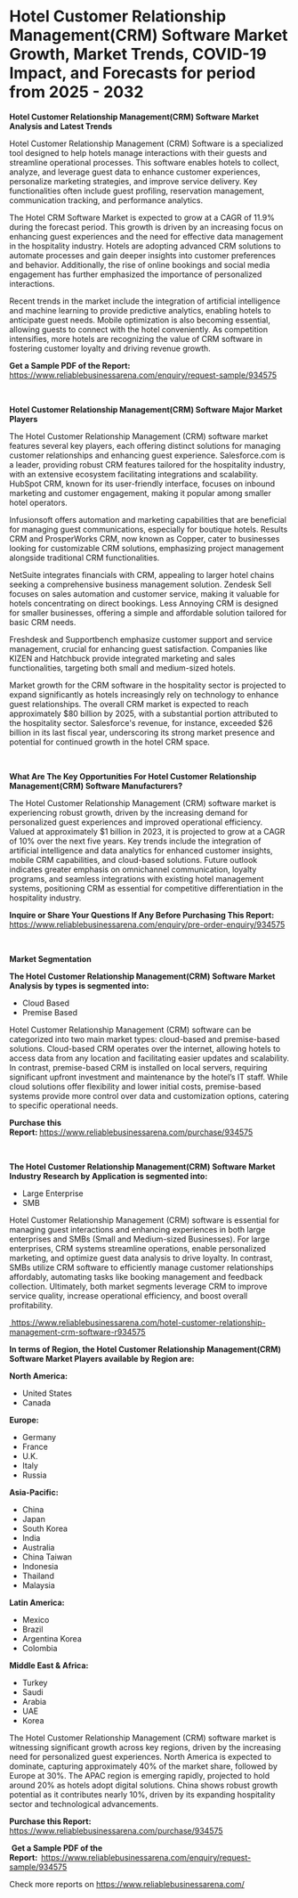 <p><h1>Hotel Customer Relationship Management(CRM) Software Market Growth, Market Trends, COVID-19 Impact, and Forecasts for period from 2025 - 2032</h1></p><p><strong>Hotel Customer Relationship Management(CRM) Software Market Analysis and Latest Trends</strong></p>
<p><p>Hotel Customer Relationship Management (CRM) Software is a specialized tool designed to help hotels manage interactions with their guests and streamline operational processes. This software enables hotels to collect, analyze, and leverage guest data to enhance customer experiences, personalize marketing strategies, and improve service delivery. Key functionalities often include guest profiling, reservation management, communication tracking, and performance analytics.</p><p>The Hotel CRM Software Market is expected to grow at a CAGR of 11.9% during the forecast period. This growth is driven by an increasing focus on enhancing guest experiences and the need for effective data management in the hospitality industry. Hotels are adopting advanced CRM solutions to automate processes and gain deeper insights into customer preferences and behavior. Additionally, the rise of online bookings and social media engagement has further emphasized the importance of personalized interactions.</p><p>Recent trends in the market include the integration of artificial intelligence and machine learning to provide predictive analytics, enabling hotels to anticipate guest needs. Mobile optimization is also becoming essential, allowing guests to connect with the hotel conveniently. As competition intensifies, more hotels are recognizing the value of CRM software in fostering customer loyalty and driving revenue growth.</p></p>
<p><strong>Get a Sample PDF of the Report:&nbsp;</strong> <a href="https://www.reliablebusinessarena.com/enquiry/request-sample/934575?utm_campaign=3289&utm_medium=2&utm_source=Github&utm_content=ia&utm_term=11032025&utm_id=hotel-customer-relationship-managementcrm-software">https://www.reliablebusinessarena.com/enquiry/request-sample/934575</a></p>
<p>&nbsp;</p>
<p><strong>Hotel Customer Relationship Management(CRM) Software Major Market Players</strong></p>
<p><p>The Hotel Customer Relationship Management (CRM) software market features several key players, each offering distinct solutions for managing customer relationships and enhancing guest experience. Salesforce.com is a leader, providing robust CRM features tailored for the hospitality industry, with an extensive ecosystem facilitating integrations and scalability. HubSpot CRM, known for its user-friendly interface, focuses on inbound marketing and customer engagement, making it popular among smaller hotel operators.</p><p>Infusionsoft offers automation and marketing capabilities that are beneficial for managing guest communications, especially for boutique hotels. Results CRM and ProsperWorks CRM, now known as Copper, cater to businesses looking for customizable CRM solutions, emphasizing project management alongside traditional CRM functionalities.</p><p>NetSuite integrates financials with CRM, appealing to larger hotel chains seeking a comprehensive business management solution. Zendesk Sell focuses on sales automation and customer service, making it valuable for hotels concentrating on direct bookings. Less Annoying CRM is designed for smaller businesses, offering a simple and affordable solution tailored for basic CRM needs.</p><p>Freshdesk and Supportbench emphasize customer support and service management, crucial for enhancing guest satisfaction. Companies like KIZEN and Hatchbuck provide integrated marketing and sales functionalities, targeting both small and medium-sized hotels.</p><p>Market growth for the CRM software in the hospitality sector is projected to expand significantly as hotels increasingly rely on technology to enhance guest relationships. The overall CRM market is expected to reach approximately $80 billion by 2025, with a substantial portion attributed to the hospitality sector. Salesforce's revenue, for instance, exceeded $26 billion in its last fiscal year, underscoring its strong market presence and potential for continued growth in the hotel CRM space.</p></p>
<p>&nbsp;</p>
<p><strong>What Are The Key Opportunities For Hotel Customer Relationship Management(CRM) Software Manufacturers?</strong></p>
<p><p>The Hotel Customer Relationship Management (CRM) software market is experiencing robust growth, driven by the increasing demand for personalized guest experiences and improved operational efficiency. Valued at approximately $1 billion in 2023, it is projected to grow at a CAGR of 10% over the next five years. Key trends include the integration of artificial intelligence and data analytics for enhanced customer insights, mobile CRM capabilities, and cloud-based solutions. Future outlook indicates greater emphasis on omnichannel communication, loyalty programs, and seamless integrations with existing hotel management systems, positioning CRM as essential for competitive differentiation in the hospitality industry.</p></p>
<p><strong>Inquire or Share Your Questions If Any Before Purchasing This Report:</strong> <a href="https://www.reliablebusinessarena.com/enquiry/pre-order-enquiry/934575?utm_campaign=3289&utm_medium=2&utm_source=Github&utm_content=ia&utm_term=11032025&utm_id=hotel-customer-relationship-managementcrm-software">https://www.reliablebusinessarena.com/enquiry/pre-order-enquiry/934575</a></p>
<p>&nbsp;</p>
<p><strong>Market Segmentation</strong></p>
<p><strong>The Hotel Customer Relationship Management(CRM) Software Market Analysis by types is segmented into:</strong></p>
<p><ul><li>Cloud Based</li><li>Premise Based</li></ul></p>
<p><p>Hotel Customer Relationship Management (CRM) software can be categorized into two main market types: cloud-based and premise-based solutions. Cloud-based CRM operates over the internet, allowing hotels to access data from any location and facilitating easier updates and scalability. In contrast, premise-based CRM is installed on local servers, requiring significant upfront investment and maintenance by the hotel’s IT staff. While cloud solutions offer flexibility and lower initial costs, premise-based systems provide more control over data and customization options, catering to specific operational needs.</p></p>
<p><strong>Purchase this Report:&nbsp;</strong><a href="https://www.reliablebusinessarena.com/purchase/934575?utm_campaign=3289&utm_medium=2&utm_source=Github&utm_content=ia&utm_term=11032025&utm_id=hotel-customer-relationship-managementcrm-software">https://www.reliablebusinessarena.com/purchase/934575</a></p>
<p>&nbsp;</p>
<p><strong>The Hotel Customer Relationship Management(CRM) Software Market Industry Research by Application is segmented into:</strong></p>
<p><ul><li>Large Enterprise</li><li>SMB</li></ul></p>
<p><p>Hotel Customer Relationship Management (CRM) software is essential for managing guest interactions and enhancing experiences in both large enterprises and SMBs (Small and Medium-sized Businesses). For large enterprises, CRM systems streamline operations, enable personalized marketing, and optimize guest data analysis to drive loyalty. In contrast, SMBs utilize CRM software to efficiently manage customer relationships affordably, automating tasks like booking management and feedback collection. Ultimately, both market segments leverage CRM to improve service quality, increase operational efficiency, and boost overall profitability.</p></p>
<p><a href="https://www.reliablebusinessarena.com/hotel-customer-relationship-management-crm-software-r934575?utm_campaign=3289&utm_medium=2&utm_source=Github&utm_content=ia&utm_term=11032025&utm_id=hotel-customer-relationship-managementcrm-software">&nbsp;https://www.reliablebusinessarena.com/hotel-customer-relationship-management-crm-software-r934575</a></p>
<p><strong>In terms of Region, the Hotel Customer Relationship Management(CRM) Software Market Players available by Region are:</strong></p>
<p>
    <p> <strong> North America: </strong>
        <ul>
            <li>United States</li>
            <li>Canada</li>
        </ul>
        </p> 
    <p> <strong> Europe: </strong>
        <ul>
            <li>Germany</li>
            <li>France</li>
            <li>U.K.</li>
            <li>Italy</li>
            <li>Russia</li>
        </ul>
        </p> 
    <p> <strong> Asia-Pacific: </strong>
        <ul>
            <li>China</li>
            <li>Japan</li>
            <li>South Korea</li>
            <li>India</li>
            <li>Australia</li>
            <li>China Taiwan</li>
            <li>Indonesia</li>
            <li>Thailand</li>
            <li>Malaysia</li>
        </ul>
        </p> 
    <p> <strong> Latin America: </strong>
        <ul>
            <li>Mexico</li>
            <li>Brazil</li>
            <li>Argentina Korea</li>
            <li>Colombia</li>
        </ul>
        </p> 
    <p> <strong> Middle East & Africa: </strong>
        <ul>
            <li>Turkey</li>
            <li>Saudi</li>
            <li>Arabia</li>
            <li>UAE</li>
            <li>Korea</li>
        </ul>
    </p>
    </p>
<p><p>The Hotel Customer Relationship Management (CRM) software market is witnessing significant growth across key regions, driven by the increasing need for personalized guest experiences. North America is expected to dominate, capturing approximately 40% of the market share, followed by Europe at 30%. The APAC region is emerging rapidly, projected to hold around 20% as hotels adopt digital solutions. China shows robust growth potential as it contributes nearly 10%, driven by its expanding hospitality sector and technological advancements.</p></p>
<p><strong>Purchase this Report: </strong><a href="https://www.reliablebusinessarena.com/purchase/934575?utm_campaign=3289&utm_medium=2&utm_source=Github&utm_content=ia&utm_term=11032025&utm_id=hotel-customer-relationship-managementcrm-software">https://www.reliablebusinessarena.com/purchase/934575</a></p>
<p>&nbsp;<strong>Get a Sample PDF of the Report:&nbsp;&nbsp;</strong><a href="https://www.reliablebusinessarena.com/enquiry/request-sample/934575?utm_campaign=3289&utm_medium=2&utm_source=Github&utm_content=ia&utm_term=11032025&utm_id=hotel-customer-relationship-managementcrm-software">https://www.reliablebusinessarena.com/enquiry/request-sample/934575</a></p>
<p><strong></strong></p>
<p>Check more reports on <a href="https://www.reliablebusinessarena.com/?utm_campaign=3289&utm_medium=2&utm_source=Github&utm_content=ia&utm_term=11032025&utm_id=hotel-customer-relationship-managementcrm-software">https://www.reliablebusinessarena.com/</a></p>